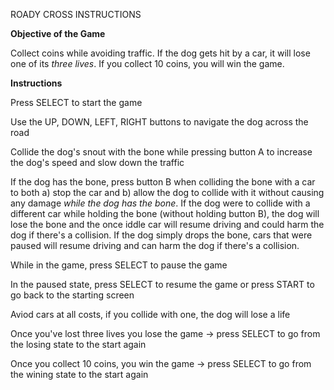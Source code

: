 ROADY CROSS INSTRUCTIONS

**Objective of the Game**

Collect coins while avoiding traffic. If the dog gets hit by a car, it will lose one of its *three lives*. If you collect 10 coins, you will win the game.

**Instructions**

Press SELECT to start the game

Use the UP, DOWN, LEFT, RIGHT buttons to navigate the dog across the road

Collide the dog's snout with the bone while pressing button A to increase the dog's speed and slow down the traffic

If the dog has the bone, press button B when colliding the bone with a car to both a) stop the car and b) allow the dog to collide with it without causing any damage *while the dog has the bone*. If the dog were to collide with a different car while holding the bone (without holding button B), the dog will lose the bone and the once iddle car will resume driving and could harm the dog if there's a collision. If the dog simply drops the bone, cars that were paused will resume driving and can harm the dog if there's a collision.

While in the game, press SELECT to pause the game

In the paused state, press SELECT to resume the game or press START to go back to the starting screen

Aviod cars at all costs, if you collide with one, the dog will lose a life

Once you've lost three lives you lose the game -> press SELECT to go from the losing state to the start again

Once you collect 10 coins, you win the game -> press SELECT to go from the wining state to the start again
